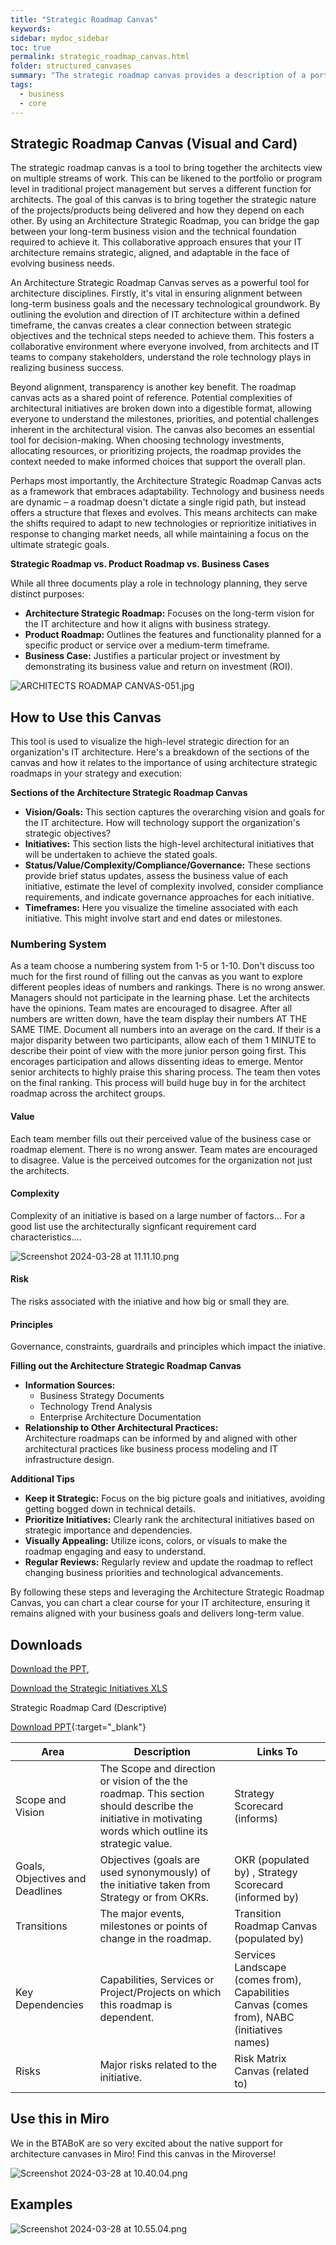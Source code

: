 ```yaml
---
title: "Strategic Roadmap Canvas"
keywords: 
sidebar: mydoc_sidebar
toc: true
permalink: strategic_roadmap_canvas.html
folder: structured_canvases
summary: "The strategic roadmap canvas provides a description of a portfolio or top level strategic view of a set of initiatives, produce/projects or activities."
tags: 
  - business
  - core
---
```


## Strategic Roadmap Canvas (Visual and Card)

The strategic roadmap canvas is a tool to bring together the architects view on multiple streams of work. This can be likened to the portfolio or program level in traditional project management but serves a different function for architects. The goal of this canvas is to bring together the strategic nature of the projects/products being delivered and how they depend on each other. By using an Architecture Strategic Roadmap, you can bridge the gap between your long-term business vision and the technical foundation required to achieve it. This collaborative approach ensures that your IT architecture remains strategic, aligned, and adaptable in the face of evolving business needs.

An Architecture Strategic Roadmap Canvas serves as a powerful tool for architecture disciplines. Firstly, it's vital in ensuring alignment between long-term business goals and the necessary technological groundwork. By outlining the evolution and direction of IT architecture within a defined timeframe, the canvas creates a clear connection between strategic objectives and the technical steps needed to achieve them. This fosters a collaborative environment where everyone involved, from architects and IT teams to company stakeholders, understand the role technology plays in realizing business success.

Beyond alignment, transparency is another key benefit. The roadmap canvas acts as a shared point of reference. Potential complexities of architectural initiatives are broken down into a digestible format, allowing everyone to understand the milestones, priorities, and potential challenges inherent in the architectural vision. The canvas also becomes an essential tool for decision-making. When choosing technology investments, allocating resources, or prioritizing projects, the roadmap provides the context needed to make informed choices that support the overall plan.

Perhaps most importantly, the Architecture Strategic Roadmap Canvas acts as a framework that embraces adaptability. Technology and business needs are dynamic – a roadmap doesn't dictate a single rigid path, but instead offers a structure that flexes and evolves. This means architects can make the shifts required to adapt to new technologies or reprioritize initiatives in response to changing market needs, all while maintaining a focus on the ultimate strategic goals.

**Strategic Roadmap vs. Product Roadmap vs. Business Cases**

While all three documents play a role in technology planning, they serve distinct purposes:

- **Architecture Strategic Roadmap:** Focuses on the long-term vision for the IT architecture and how it aligns with business strategy.
- **Product Roadmap:** Outlines the features and functionality planned for a specific product or service over a medium-term timeframe.
- **Business Case:** Justifies a particular project or investment by demonstrating its business value and return on investment (ROI).

![ARCHITECTS ROADMAP CANVAS-051.jpg](media/architects_roadmap_canvas.svg)

## How to Use this Canvas

This tool is used to visualize the high-level strategic direction for an organization's IT architecture. Here's a breakdown of the sections of the canvas and how it relates to the importance of using architecture strategic roadmaps in your strategy and execution:

**Sections of the Architecture Strategic Roadmap Canvas**

- **Vision/Goals:** This section captures the overarching vision and goals for the IT architecture. How will technology support the organization's strategic objectives?
- **Initiatives:** This section lists the high-level architectural initiatives that will be undertaken to achieve the stated goals.
- **Status/Value/Complexity/Compliance/Governance:** These sections provide brief status updates, assess the business value of each initiative, estimate the level of complexity involved, consider compliance requirements, and indicate governance approaches for each initiative.
- **Timeframes:** Here you visualize the timeline associated with each initiative. This might involve start and end dates or milestones.

### Numbering System

As a team choose a numbering system from 1-5 or 1-10. Don't discuss too much for the first round of filling out the canvas as you want to explore different peoples ideas of numbers and rankings. There is no wrong answer. Managers should not participate in the learning phase. Let the architects have the opinions. Team mates are encouraged to disagree. After all numbers are written down, have the team display their numbers AT THE SAME TIME. Document all numbers into an average on the card. If their is a major disparity between two participants, allow each of them 1 MINUTE to describe their point of view with the more junior person going first. This encorages participation and allows dissenting ideas to emerge. Mentor senior architects to highly praise this sharing process. The team then votes on the final ranking. This process will build huge buy in for the architect roadmap across the architect groups. 

#### Value

Each team member fills out their perceived value of the business case or roadmap element. There is no wrong answer. Team mates are encouraged to disagree. Value is the perceived outcomes for the organization not just the architects. 

#### Complexity

Complexity of an initiative is based on a large number of factors... For a good list use the architecturally signficant requirement card characteristics....

![Screenshot 2024-03-28 at 11.11.10.png](../../media/12b0d3b385cbb2387cda2a586d87a1b63d6c3f61.png)

#### Risk

The risks associated with the iniative and how big or small they are. 

#### Principles

Governance, constraints, guardrails and principles which impact the iniative. 



**Filling out the Architecture Strategic Roadmap Canvas**

- **Information Sources:**
  - Business Strategy Documents
  - Technology Trend Analysis
  - Enterprise Architecture Documentation
- **Relationship to Other Architectural Practices:**  
  Architecture roadmaps can be informed by and aligned with other architectural practices like business process modeling and IT infrastructure design.



**Additional Tips**

- **Keep it Strategic:** Focus on the big picture goals and initiatives, avoiding getting bogged down in technical details.
- **Prioritize Initiatives:** Clearly rank the architectural initiatives based on strategic importance and dependencies.
- **Visually Appealing:** Utilize icons, colors, or visuals to make the roadmap engaging and easy to understand.
- **Regular Reviews:** Regularly review and update the roadmap to reflect changing business priorities and technological advancements.

By following these steps and leveraging the Architecture Strategic Roadmap Canvas, you can chart a clear course for your IT architecture, ensuring it remains aligned with your business goals and delivers long-term value.

## Downloads

[Download the PPT](media/ppt/architects_roadmap_canvas.ppt), 

[Download the Strategic Initiatives XLS](media/architect_roadmap_analysis.xlsx)

Strategic Roadmap Card (Descriptive)

[Download PPT](media/ppt/strategic_roadmap_canvas.ppt){:target="_blank"}

| Area                            | Description                                                                                                                                              | Links To                                                                                    |
| ------------------------------- | -------------------------------------------------------------------------------------------------------------------------------------------------------- | ------------------------------------------------------------------------------------------- |
| Scope and Vision                | The Scope and direction or vision of the the roadmap. This section should describe the initiative in motivating words which outline its strategic value. | Strategy Scorecard (informs)                                                                |
| Goals, Objectives and Deadlines | Objectives (goals are used synonymously) of the initiative taken from Strategy or from OKRs.                                                             | OKR (populated by) , Strategy Scorecard (informed by)                                       |
| Transitions                     | The major events, milestones or points of change in the roadmap.                                                                                         | Transition Roadmap Canvas (populated by)                                                    |
| Key Dependencies                | Capabilities, Services or Project/Projects on which this roadmap is dependent.                                                                           | Services Landscape (comes from), Capabilities Canvas (comes from), NABC (initiatives names) |
| Risks                           | Major risks related to the initiative.                                                                                                                   | Risk Matrix Canvas (related to)                                                             |

## Use this in Miro

We in the BTABoK are so very excited about the native support for architecture canvases in Miro! Find this canvas in the Miroverse!

![Screenshot 2024-03-28 at 10.40.04.png](../../media/286b1c0f5f769d8f9151fb7c714d22747c7a57bb.png)

## Examples

![Screenshot 2024-03-28 at 10.55.04.png](../../media/cc44d3c1dd25911f4913c4f4d306d2529bf60a29.png)